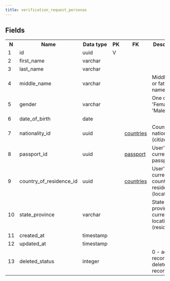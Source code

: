 ```yaml
---
title: verification_request_personas 
---
```


## Fields

<table style="width: 100%">
    <colgroup>
       <col span="1" style="width: 3%;"/>
       <col span="1" style="width: 12%;"/>
       <col span="1" style="width: 10%;"/>
       <col span="1" style="width: 3%;"/>
       <col span="1" style="width: 12%;"/>
       <col span="1" style="width: 60%;"/>
    </colgroup>
  <tr>
    <th>N</th>
    <th>Name</th>
    <th>Data type</th>
    <th>PK</th>
    <th>FK</th>
    <th>Description</th>
  </tr>
<tr><td>1</td><td>id</td><td>uuid</td><td>V</td><td></td><td></td></tr>
<tr><td>2</td><td>first_name</td><td>varchar</td><td></td><td></td><td></td></tr>
<tr><td>3</td><td>last_name</td><td>varchar</td><td></td><td></td><td></td></tr>
<tr><td>4</td><td>middle_name</td><td>varchar</td><td></td><td></td><td>Middle name or father's name</td></tr>
<tr><td>5</td><td>gender</td><td>varchar</td><td></td><td></td><td>One of: 'Female', 'Male'</td></tr>
<tr><td>6</td><td>date_of_birth</td><td>date</td><td></td><td></td><td></td></tr>
<tr><td>7</td><td>nationality_id</td><td>uuid</td><td></td><td><a href="countries-uni.md">countries</a></td><td>Country of nationality (citizenship).</td></tr>
<tr><td>8</td><td>passport_id</td><td>uuid</td><td></td><td><a href="passport-uni.md">passport</a></td><td>User's current passport.</td></tr>
<tr><td>9</td><td>country_of_residence_id</td><td>uuid</td><td></td><td><a href="countries-uni.md">countries</a></td><td>User's current country of residence (location).</td></tr>
<tr><td>10</td><td>state_province</td><td>varchar</td><td></td><td></td><td>State or province of current location (residence?)</td></tr>
<tr><td>11</td><td>created_at</td><td>timestamp</td><td></td><td></td><td></td></tr>
<tr><td>12</td><td>updated_at</td><td>timestamp</td><td></td><td></td><td></td></tr>
<tr><td>13</td><td>deleted_status</td><td>integer</td><td></td><td></td><td>0 - active record, 1 - deleted record.</td></tr>

</table>